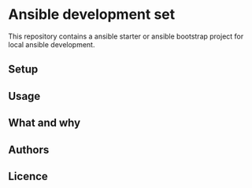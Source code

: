 # Ansible development set

This repository contains a ansible starter or ansible bootstrap project for local ansible development.

## Setup

## Usage

## What and why

## Authors

## Licence